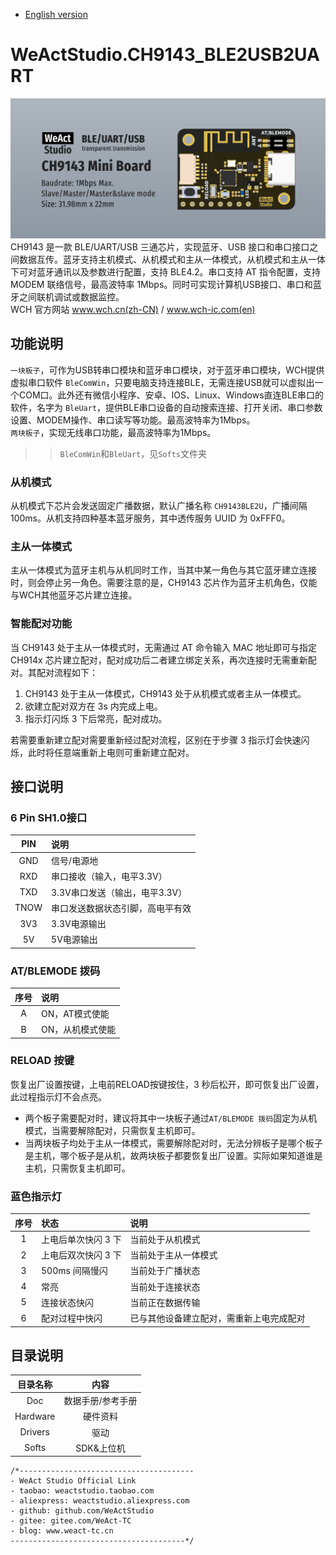 * [English version](./README.md)
# WeActStudio.CH9143_BLE2USB2UART
![display](Images/1.png)
CH9143 是一款 BLE/UART/USB 三通芯片，实现蓝牙、USB 接口和串口接口之间数据互传。蓝牙支持主机模式、从机模式和主从一体模式，从机模式和主从一体下可对蓝牙通讯以及参数进行配置，支持 BLE4.2。串口支持 AT 指令配置，支持 MODEM 联络信号，最高波特率 1Mbps。同时可实现计算机USB接口、串口和蓝牙之间联机调试或数据监控。  
WCH 官方网站 www.wch.cn(zh-CN) / www.wch-ic.com(en)  
## 功能说明
`一块板子`，可作为USB转串口模块和蓝牙串口模块，对于蓝牙串口模块，WCH提供虚拟串口软件 `BleComWin`，只要电脑支持连接BLE，无需连接USB就可以虚拟出一个COM口。此外还有微信小程序、安卓、IOS、Linux、Windows直连BLE串口的软件，名字为 `BleUart`，提供BLE串口设备的自动搜索连接、打开关闭、串口参数设置、MODEM操作、串口读写等功能。最高波特率为1Mbps。  
`两块板子`，实现无线串口功能，最高波特率为1Mbps。
>> `BleComWin`和`BleUart`，见`Softs`文件夹
### 从机模式 
从机模式下芯片会发送固定广播数据，默认广播名称 `CH9143BLE2U`，广播间隔 100ms。从机支持四种基本蓝牙服务，其中透传服务 UUID 为 0xFFF0。
### 主从一体模式 
主从一体模式为蓝牙主机与从机同时工作，当其中某一角色与其它蓝牙建立连接时，则会停止另一角色。需要注意的是，CH9143 芯片作为蓝牙主机角色，仅能与WCH其他蓝牙芯片建立连接。  
### 智能配对功能
当 CH9143 处于主从一体模式时，无需通过 AT 命令输入 MAC 地址即可与指定 CH914x 芯片建立配对，配对成功后二者建立绑定关系，再次连接时无需重新配对。其配对流程如下：  
1. CH9143 处于主从一体模式，CH9143 处于从机模式或者主从一体模式。
2. 欲建立配对双方在 3s 内完成上电。
3. 指示灯闪烁 3 下后常亮，配对成功。  

若需要重新建立配对需要重新经过配对流程，区别在于步骤 3 指示灯会快速闪烁，此时将任意端重新上电则可重新建立配对。

## 接口说明
### 6 Pin SH1.0接口
|PIN|说明|
|:--:|:--|
|GND|信号/电源地|
|RXD|串口接收（输入，电平3.3V）|
|TXD|3.3V串口发送（输出，电平3.3V）|
|TNOW|串口发送数据状态引脚，高电平有效|
|3V3|3.3V电源输出|
|5V|5V电源输出|  

### AT/BLEMODE 拨码
|序号|说明|
|:--:|:--|
|A|ON，AT模式使能|
|B|ON，从机模式使能|

### RELOAD 按键
恢复出厂设置按键，上电前RELOAD按键按住，3 秒后松开，即可恢复出厂设置，此过程指示灯不会点亮。 
* 两个板子需要配对时，建议将其中一块板子通过`AT/BLEMODE 拨码`固定为从机模式，当需要解除配对，只需恢复主机即可。 
* 当两块板子均处于主从一体模式，需要解除配对时，无法分辨板子是哪个板子是主机，哪个板子是从机，故两块板子都要恢复出厂设置。实际如果知道谁是主机，只需恢复主机即可。

### 蓝色指示灯
|序号|状态|说明|
|:--:|:--|:--|
|1|上电后单次快闪 3 下|当前处于从机模式|
|2|上电后双次快闪 3 下|当前处于主从一体模式|
|3|500ms 间隔慢闪|当前处于广播状态|
|4|常亮|当前处于连接状态|
|5|连接状态快闪|当前正在数据传输|
|6|配对过程中快闪|已与其他设备建立配对，需重新上电完成配对|

## 目录说明
|目录名称|内容|
| :--:|:--:|
|Doc| 数据手册/参考手册|
|Hardware| 硬件资料|
|Drivers|驱动|
|Softs|SDK&上位机|

```
/*---------------------------------------
- WeAct Studio Official Link
- taobao: weactstudio.taobao.com
- aliexpress: weactstudio.aliexpress.com
- github: github.com/WeActStudio
- gitee: gitee.com/WeAct-TC
- blog: www.weact-tc.cn
---------------------------------------*/
```